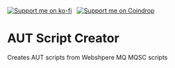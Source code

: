 [![Support me on ko-fi](https://pabanks.io/assets/kofi-md.svg)](https://ko-fi.com/H2H1ZZY1Q) &nbsp; [![Support me on Coindrop](https://pabanks.io/assets/coindrop-md.svg)](https://coindrop.to/auxcodes)

# AUT Script Creator
Creates AUT scripts from Webshpere MQ MQSC scripts
